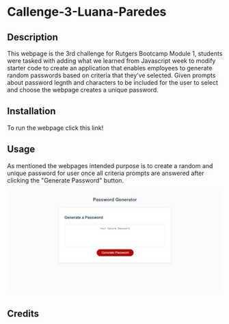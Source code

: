 # Callenge-3-Luana-Paredes

## Description
This webpage is the 3rd challenge for Rutgers Bootcamp Module 1, students were tasked with adding what we learned from Javascript week to modify starter code to create an application that enables employees to generate random passwords based on criteria that they’ve selected. Given prompts about password legnth and characters to be included for the user to select and choose the webpage creates a unique password.

## Installation
To run the webpage click this link!

## Usage
As mentioned the webpages intended purpose is to create a random and unique password for user once all criteria prompts are answered after clicking the "Generate Password" button.

![Password Generator Webpage](./Assetes/images/screencapture-file-C-Users-dhann-Desktop-Bootcmap-Callenge-3-Luana-Paredes-index-html-2022-09-01-17_24_21.png)

## Credits
